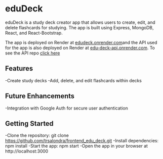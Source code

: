 # eduDeck
eduDeck is a study deck creator app that allows users to create, edit, and delete flashcards for studying. The app is built using Express, MongoDB, React, and React-Bootstrap.

The app is deployed on Render at [edudeck.onrender.com](https://edudeck.onrender.com/)and the API used for the app is also deployed on Render at [edu-deck-api.onrender.com](https://edu-deck-api.onrender.com/). To see the API repo [click here](https://github.com/trsalondra/backend_edu_deck)

## Features
-Create study decks
-Add, delete, and edit flashcards within decks

## Future Enhancements
-Integration with Google Auth for secure user authentication

## Getting Started
-Clone the repository: git clone https://github.com/trsalondra/frontend_edu_deck.git
-Install dependencies: npm install
-Start the app: npm start
-Open the app in your browser at http://localhost:3000
